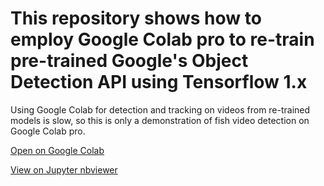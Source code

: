 # This repository shows how to employ Google Colab pro to re-train pre-trained Google's Object Detection API using Tensorflow 1.x

Using Google Colab for detection and tracking on videos from re-trained models is slow, so this is only a demonstration of fish video detection on Google Colab pro.

[Open on Google Colab](https://colab.research.google.com/drive/144IsyG8X_CBeqDgeFheK76XWIB-5CO1O?usp=sharing)

[View on Jupyter nbviewer](https://nbviewer.org/github/yijing-sie/fish-video-detection-with-colab-tf1/blob/main/fish_detection_with_colab_tf1.ipynb)

